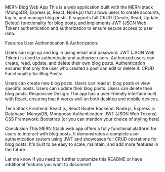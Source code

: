 MERN Blog Web App
This is a web application built with the MERN stack (MongoDB, Express.js, React, Node.js) that allows users to create accounts, log in, and manage blog posts. It supports full CRUD (Create, Read, Update, Delete) functionality for blog posts, and implements JWT (JSON Web Token) authentication and authorization to ensure secure access to user data.

Features
User Authentication & Authorization:

Users can sign up and log in using email and password.
JWT (JSON Web Token) is used to authenticate and authorize users.
Authorized users can create, read, update, and delete their own blog posts.
Authentication ensures that only the user who created a post can edit or delete it.
CRUD Functionality for Blog Posts:

Users can create new blog posts.
Users can read all blog posts or view specific posts.
Users can update their blog posts.
Users can delete their blog posts.
Responsive Design: The app has a user-friendly interface built with React, ensuring that it works well on both desktop and mobile devices.

Tech Stack
Frontend: React.js, React Router
Backend: Node.js, Express.js
Database: MongoDB, Mongoose
Authentication: JWT (JSON Web Tokens)
CSS Framework: Bootstrap (or you can mention your choice of styling here)


Conclusion
This MERN Stack web app offers a fully functional platform for users to interact with blog posts. It demonstrates a complete user authentication system using JWT and showcases full CRUD operations for blog posts. It's built to be easy to scale, maintain, and add more features in the future.

Let me know if you need to further customize this README or have additional features you want to document!
